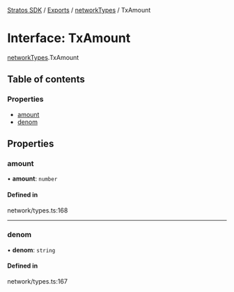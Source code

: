 [Stratos SDK](../README.md) / [Exports](../modules.md) / [networkTypes](../modules/networkTypes.md) / TxAmount

# Interface: TxAmount

[networkTypes](../modules/networkTypes.md).TxAmount

## Table of contents

### Properties

- [amount](networkTypes.TxAmount.md#amount)
- [denom](networkTypes.TxAmount.md#denom)

## Properties

### amount

• **amount**: `number`

#### Defined in

network/types.ts:168

___

### denom

• **denom**: `string`

#### Defined in

network/types.ts:167
